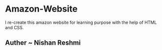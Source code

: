 # Amazon-Website
I re-create this amazon website for learning purpose with the help of HTML and CSS.

## Auther ~ Nishan Reshmi 

